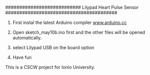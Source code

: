 ###########################  Lilypad Heart Pulse Sensor  ########################################


1) First instal the latest Arduino compiler www.arduino.cc

2)  Open sketch_may10b.ino first and the other files will be opened automatically.

3) select Lilypad USB on the board option

4) Have fun

This is a CSCW project for Ionio University.
